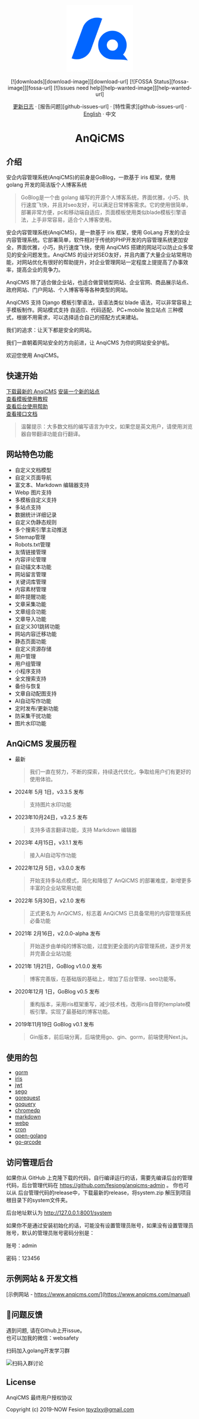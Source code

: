 <div align="center"><a name="readme-top"></a>

<img height="180" src="docs/anqicms.svg" />

[![downloads][download-image]][download-url] [![FOSSA Status][fossa-image]][fossa-url] [![Issues need help][help-wanted-image]][help-wanted-url]

[更新日志](./CHANGELOG.md) · [报告问题][github-issues-url] · [特性需求][github-issues-url] · [English](./README.md) · 中文

# AnQiCMS

</div>

## 介绍

安企内容管理系统(AnqiCMS)的前身是GoBlog，一款基于 iris 框架，使用 golang 开发的简洁版个人博客系统

> GoBlog是一个由 golang 编写的开源个人博客系统，界面优雅，小巧、执行速度飞快，并且对seo友好，可以满足日常博客需求。它的使用很简单，部署非常方便，pc和移动端自适应，页面模板使用类似blade模板引擎语法，上手非常容易，适合个人博客使用。

安企内容管理系统(AnqiCMS)，是一款基于 iris 框架，使用 GoLang 开发的企业内容管理系统。它部署简单，软件相对于传统的PHP开发的内容管理系统更加安全，界面优雅，小巧，执行速度飞快，使用 AnqiCMS 搭建的网站可以防止众多常见的安全问题发生。AnqiCMS 的设计对SEO友好，并且内置了大量企业站常用功能，对网站优化有很好的帮助提升，对企业管理网站一定程度上提提高了办事效率，提高企业的竞争力。

AnqiCMS 除了适合做企业站，也适合做营销型网站、企业官网、商品展示站点、政府网站、门户网站、个人博客等等各种类型的网站。

AnqiCMS 支持 Django 模板引擎语法，该语法类似 blade 语法，可以非常容易上手模板制作。网站模式支持 自适应、代码适配、PC+mobile 独立站点 三种模式，根据不用需求，可以选择适合自己的搭配方式来建站。

我们的追求：让天下都是安全的网站。

我们一直朝着网站安全的方向前进，让 AnqiCMS 为你的网站安全护航。

欢迎您使用 AnqiCMS。

## 快速开始

[下载最新的 AnqiCMS](https://github.com/fesiong/goblog/releases)
[安装一个新的站点](https://www.anqicms.com/help-basic/210.html)  
[查看模板使用教程](https://www.anqicms.com/manual)  
[查看后台使用帮助](https://www.anqicms.com/help)  
[查看接口文档](https://www.anqicms.com/anqiapi)

> 温馨提示：大多数文档的编写语言为中文，如果您是英文用户，请使用浏览器自带翻译功能自行翻译。

## 网站特色功能

- 自定义文档模型
- 自定义页面导航
- 富文本、Markdown 编辑器支持
- Webp 图片支持
- 多模板自定义支持
- 多站点支持
- 数据统计详细记录
- 自定义伪静态规则
- 多个搜索引擎主动推送
- Sitemap管理
- Robots.txt管理
- 友情链接管理
- 内容评论管理
- 自动锚文本功能
- 网站留言管理
- 关键词库管理
- 内容素材管理
- 邮件提醒功能
- 文章采集功能
- 文章组合功能
- 文章导入功能
- 自定义301跳转功能
- 网站内容迁移功能
- 静态页面功能
- 自定义资源存储
- 用户管理
- 用户组管理
- 小程序支持
- 全文搜索支持
- 备份与恢复
- 文章自动配图支持
- AI自动写作功能
- 定时发布/更新功能
- 防采集干扰功能
- 图片水印功能

## AnQiCMS 发展历程

- 最新
  > 我们一直在努力，不断的探索，持续迭代优化，争取给用户们有更好的使用体验。
- 2024年 5月 1日，v3.3.5 发布
  > 支持图片水印功能
- 2023年10月24日，v3.2.5 发布
  > 支持多语言翻译功能，支持 Markdown 编辑器
- 2023年 4月15日，v3.1.1 发布
  > 接入AI自动写作功能
- 2022年12月 5日，v3.0.0 发布
  > 开始支持多站点模式，简化和降低了 AnQiCMS 的部署难度，新增更多丰富的企业站常用功能
- 2022年 5月30日，v2.1.0 发布
  > 正式更名为 AnQiCMS，标志着 AnQiCMS 已具备常用的内容管理系统必备功能
- 2021年 2月16日，v2.0.0-alpha 发布
  > 开始逐步由单纯的博客功能，过度到更全面的内容管理系统，逐步开发并完善企业站功能
- 2021年 1月21日，GoBlog v1.0.0 发布  
  > 博客完善版，在基础版的基础上，增加了后台管理、seo功能等。
- 2020年12月 1日，GoBlog v0.5 发布  
  > 重构版本，采用iris框架重写，减少技术栈，改用iris自带的template模板引擎。实现了最基础的博客功能。
- 2019年11月19日 GoBlog v0.1 发布   
  > Gin版本，前后端分离，后端使用go、gin、gorm，前端使用Next.js。

## 使用的包

- [gorm](https://github.com/go-gorm/gorm)
- [iris](https://github.com/kataras/iris)
- [jwt](https://github.com/golang-jwt/jwt)
- [sego](https://github.com/huichen/sego)
- [gorequest](https://github.com/parnurzeal/gorequest)
- [goquery](https://github.com/PuerkitoBio/goquery)
- [chromedp](https://github.com/chromedp/chromedp)
- [markdown](https://github.com/gomarkdown/markdown)
- [webp](https://github.com/chai2010/webp)
- [cron](https://github.com/robfig/cron)
- [open-golang](https://github.com/skratchdot/open-golang)
- [go-qrcode](https://github.com/skip2/go-qrcode)

## 访问管理后台
如果你从 GitHub 上克隆下载的代码，自行编译运行的话，需要先编译后台的管理代码，后台管理代码在 https://github.com/fesiong/anqicms-admin 。
你也可以从 后台管理代码的release中，下载最新的release，将system.zip 解压到项目根目录下的system文件夹。

后台地址默认为 http://127.0.0.1:8001/system

如果你不是通过安装初始化的话，可能没有设置管理员账号，如果没有设置管理员账号，默认的管理员账号密码分别是：

账号：admin

密码：123456

## 示例网站 & 开发文档
[示例网站 - https://www.anqicms.com/](https://www.anqicms.com/manual)


## 👥问题反馈    
遇到问题, 请在Github上开issue。  
也可以加我的微信：websafety

扫码加入golang开发学习群

![扫码入群讨论](https://www.anqicms.com/uploads/202211/09/1a55bfcde55aa2d6.webp)

## License
AnqiCMS 最终用户授权协议

Copyright (c) 2019-NOW  Fesion <tpyzlxy@gmail.com>
